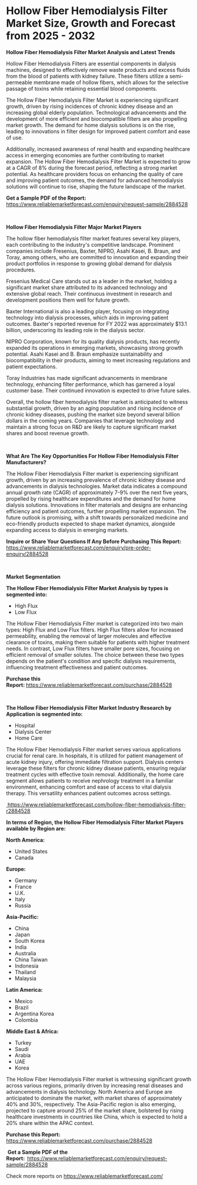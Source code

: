 <p><h1>Hollow Fiber Hemodialysis Filter Market Size, Growth and Forecast from 2025 - 2032</h1></p><p><strong>Hollow Fiber Hemodialysis Filter Market Analysis and Latest Trends</strong></p>
<p><p>Hollow Fiber Hemodialysis Filters are essential components in dialysis machines, designed to effectively remove waste products and excess fluids from the blood of patients with kidney failure. These filters utilize a semi-permeable membrane made of hollow fibers, which allows for the selective passage of toxins while retaining essential blood components.</p><p>The Hollow Fiber Hemodialysis Filter Market is experiencing significant growth, driven by rising incidences of chronic kidney disease and an increasing global elderly population. Technological advancements and the development of more efficient and biocompatible filters are also propelling market growth. The demand for home dialysis solutions is on the rise, leading to innovations in filter design for improved patient comfort and ease of use.</p><p>Additionally, increased awareness of renal health and expanding healthcare access in emerging economies are further contributing to market expansion. The Hollow Fiber Hemodialysis Filter Market is expected to grow at a CAGR of 8% during the forecast period, reflecting a strong market potential. As healthcare providers focus on enhancing the quality of care and improving patient outcomes, the demand for advanced hemodialysis solutions will continue to rise, shaping the future landscape of the market.</p></p>
<p><strong>Get a Sample PDF of the Report:&nbsp;</strong> <a href="https://www.reliablemarketforecast.com/enquiry/request-sample/2884528?utm_campaign=3299&utm_medium=2&utm_source=Github&utm_content=ia&utm_term=13032025&utm_id=hollow-fiber-hemodialysis-filter">https://www.reliablemarketforecast.com/enquiry/request-sample/2884528</a></p>
<p>&nbsp;</p>
<p><strong>Hollow Fiber Hemodialysis Filter Major Market Players</strong></p>
<p><p>The hollow fiber hemodialysis filter market features several key players, each contributing to the industry's competitive landscape. Prominent companies include Fresenius, Baxter, NIPRO, Asahi Kasei, B. Braun, and Toray, among others, who are committed to innovation and expanding their product portfolios in response to growing global demand for dialysis procedures.</p><p>Fresenius Medical Care stands out as a leader in the market, holding a significant market share attributed to its advanced technology and extensive global reach. Their continuous investment in research and development positions them well for future growth.</p><p>Baxter International is also a leading player, focusing on integrating technology into dialysis processes, which aids in improving patient outcomes. Baxter's reported revenue for FY 2022 was approximately $13.1 billion, underscoring its leading role in the dialysis sector.</p><p>NIPRO Corporation, known for its quality dialysis products, has recently expanded its operations in emerging markets, showcasing strong growth potential. Asahi Kasei and B. Braun emphasize sustainability and biocompatibility in their products, aiming to meet increasing regulations and patient expectations.</p><p>Toray Industries has made significant advancements in membrane technology, enhancing filter performance, which has garnered a loyal customer base. Their continued innovation is expected to drive future sales. </p><p>Overall, the hollow fiber hemodialysis filter market is anticipated to witness substantial growth, driven by an aging population and rising incidence of chronic kidney diseases, pushing the market size beyond several billion dollars in the coming years. Companies that leverage technology and maintain a strong focus on R&D are likely to capture significant market shares and boost revenue growth.</p></p>
<p>&nbsp;</p>
<p><strong>What Are The Key Opportunities For Hollow Fiber Hemodialysis Filter Manufacturers?</strong></p>
<p><p>The Hollow Fiber Hemodialysis Filter market is experiencing significant growth, driven by an increasing prevalence of chronic kidney disease and advancements in dialysis technologies. Market data indicates a compound annual growth rate (CAGR) of approximately 7-9% over the next five years, propelled by rising healthcare expenditures and the demand for home dialysis solutions. Innovations in filter materials and designs are enhancing efficiency and patient outcomes, further propelling market expansion. The future outlook is promising, with a shift towards personalized medicine and eco-friendly products expected to shape market dynamics, alongside expanding access to dialysis in emerging markets.</p></p>
<p><strong>Inquire or Share Your Questions If Any Before Purchasing This Report:</strong> <a href="https://www.reliablemarketforecast.com/enquiry/pre-order-enquiry/2884528?utm_campaign=3299&utm_medium=2&utm_source=Github&utm_content=ia&utm_term=13032025&utm_id=hollow-fiber-hemodialysis-filter">https://www.reliablemarketforecast.com/enquiry/pre-order-enquiry/2884528</a></p>
<p>&nbsp;</p>
<p><strong>Market Segmentation</strong></p>
<p><strong>The Hollow Fiber Hemodialysis Filter Market Analysis by types is segmented into:</strong></p>
<p><ul><li> High Flux</li><li>Low Flux </li></ul></p>
<p><p>The Hollow Fiber Hemodialysis Filter market is categorized into two main types: High Flux and Low Flux filters. High Flux filters allow for increased permeability, enabling the removal of larger molecules and effective clearance of toxins, making them suitable for patients with higher treatment needs. In contrast, Low Flux filters have smaller pore sizes, focusing on efficient removal of smaller solutes. The choice between these two types depends on the patient's condition and specific dialysis requirements, influencing treatment effectiveness and patient outcomes.</p></p>
<p><strong>Purchase this Report:&nbsp;</strong><a href="https://www.reliablemarketforecast.com/purchase/2884528?utm_campaign=3299&utm_medium=2&utm_source=Github&utm_content=ia&utm_term=13032025&utm_id=hollow-fiber-hemodialysis-filter">https://www.reliablemarketforecast.com/purchase/2884528</a></p>
<p>&nbsp;</p>
<p><strong>The Hollow Fiber Hemodialysis Filter Market Industry Research by Application is segmented into:</strong></p>
<p><ul><li> Hospital</li><li>Dialysis Center</li><li>Home Care </li></ul></p>
<p><p>The Hollow Fiber Hemodialysis Filter market serves various applications crucial for renal care. In hospitals, it is utilized for patient management of acute kidney injury, offering immediate filtration support. Dialysis centers leverage these filters for chronic kidney disease patients, ensuring regular treatment cycles with effective toxin removal. Additionally, the home care segment allows patients to receive nephrology treatment in a familiar environment, enhancing comfort and ease of access to vital dialysis therapy. This versatility enhances patient outcomes across settings.</p></p>
<p><a href="https://www.reliablemarketforecast.com/hollow-fiber-hemodialysis-filter-r2884528?utm_campaign=3299&utm_medium=2&utm_source=Github&utm_content=ia&utm_term=13032025&utm_id=hollow-fiber-hemodialysis-filter">&nbsp;https://www.reliablemarketforecast.com/hollow-fiber-hemodialysis-filter-r2884528</a></p>
<p><strong>In terms of Region, the Hollow Fiber Hemodialysis Filter Market Players available by Region are:</strong></p>
<p>
    <p> <strong> North America: </strong>
        <ul>
            <li>United States</li>
            <li>Canada</li>
        </ul>
        </p> 
    <p> <strong> Europe: </strong>
        <ul>
            <li>Germany</li>
            <li>France</li>
            <li>U.K.</li>
            <li>Italy</li>
            <li>Russia</li>
        </ul>
        </p> 
    <p> <strong> Asia-Pacific: </strong>
        <ul>
            <li>China</li>
            <li>Japan</li>
            <li>South Korea</li>
            <li>India</li>
            <li>Australia</li>
            <li>China Taiwan</li>
            <li>Indonesia</li>
            <li>Thailand</li>
            <li>Malaysia</li>
        </ul>
        </p> 
    <p> <strong> Latin America: </strong>
        <ul>
            <li>Mexico</li>
            <li>Brazil</li>
            <li>Argentina Korea</li>
            <li>Colombia</li>
        </ul>
        </p> 
    <p> <strong> Middle East & Africa: </strong>
        <ul>
            <li>Turkey</li>
            <li>Saudi</li>
            <li>Arabia</li>
            <li>UAE</li>
            <li>Korea</li>
        </ul>
    </p>
    </p>
<p><p>The Hollow Fiber Hemodialysis Filter market is witnessing significant growth across various regions, primarily driven by increasing renal diseases and advancements in dialysis technology. North America and Europe are anticipated to dominate the market, with market shares of approximately 40% and 30%, respectively. The Asia-Pacific region is also emerging, projected to capture around 25% of the market share, bolstered by rising healthcare investments in countries like China, which is expected to hold a 20% share within the APAC context.</p></p>
<p><strong>Purchase this Report: </strong><a href="https://www.reliablemarketforecast.com/purchase/2884528?utm_campaign=3299&utm_medium=2&utm_source=Github&utm_content=ia&utm_term=13032025&utm_id=hollow-fiber-hemodialysis-filter">https://www.reliablemarketforecast.com/purchase/2884528</a></p>
<p>&nbsp;<strong>Get a Sample PDF of the Report:&nbsp;&nbsp;</strong><a href="https://www.reliablemarketforecast.com/enquiry/request-sample/2884528?utm_campaign=3299&utm_medium=2&utm_source=Github&utm_content=ia&utm_term=13032025&utm_id=hollow-fiber-hemodialysis-filter">https://www.reliablemarketforecast.com/enquiry/request-sample/2884528</a></p>
<p><strong></strong></p>
<p>Check more reports on <a href="https://www.reliablemarketforecast.com/?utm_campaign=3299&utm_medium=2&utm_source=Github&utm_content=ia&utm_term=13032025&utm_id=hollow-fiber-hemodialysis-filter">https://www.reliablemarketforecast.com/</a></p>